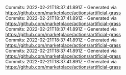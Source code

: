 Commits: 2022-02-21T18:37:41.891Z - Generated via https://github.com/marketplace/actions/artificial-grass
<br>
Commits: 2022-02-21T18:37:41.891Z - Generated via https://github.com/marketplace/actions/artificial-grass
<br>
Commits: 2022-02-21T18:37:41.891Z - Generated via https://github.com/marketplace/actions/artificial-grass
<br>
Commits: 2022-02-21T18:37:41.891Z - Generated via https://github.com/marketplace/actions/artificial-grass
<br>
Commits: 2022-02-21T18:37:41.891Z - Generated via https://github.com/marketplace/actions/artificial-grass
<br>
Commits: 2022-02-21T18:37:41.891Z - Generated via https://github.com/marketplace/actions/artificial-grass
<br>
